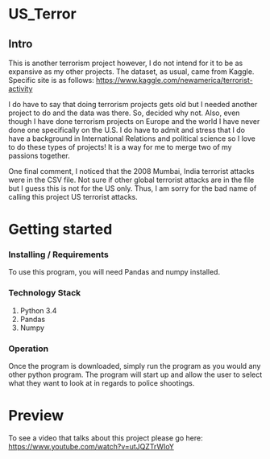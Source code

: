 # US_Terror
## Intro

This is another terrorism project however, I do not intend for it to be as
expansive as my other projects. The dataset, as usual, came from Kaggle.
Specific site is as follows: https://www.kaggle.com/newamerica/terrorist-activity

I do have to say that doing terrorism projects gets old but I needed
another project to do and the data was there. So, decided why not. Also, even
though I have done terrorism projects on Europe and the world I have never
done one specifically on the U.S. I do have to admit and stress that I do have
a background in International Relations and political science so I love to do
these types of projects! It is a way for me to merge two of my passions
together.

One final comment, I noticed that the 2008 Mumbai, India terrorist attacks
were in the CSV file. Not sure if other global terrorist attacks are in the
file but I guess this is not for the US only. Thus, I am sorry for the bad
name of calling this project US terrorist attacks.


# Getting started
### Installing / Requirements

To use this program, you will need Pandas and numpy installed.

### Technology Stack

1. Python 3.4
2. Pandas
3. Numpy

### Operation

Once the program is downloaded, simply run the program as you would any other
python program. The program will start up and allow the user to select what
they want to look at in regards to police shootings.

# Preview

To see a video that talks about this project please go here:
https://www.youtube.com/watch?v=utJQZTrWIoY
